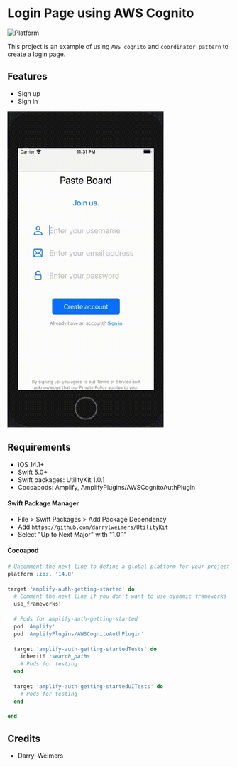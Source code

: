 # Login Page using AWS Cognito

![Platform](https://img.shields.io/cocoapods/p/lottie-ios.svg?style=flat)

This project is an example of using `AWS cognito` and `coordinator pattern` to create a login page. 

## Features 

- Sign up 
- Sign in 

![select-images](_Gifs/aws-authentication-demo.gif)

## Requirements

- iOS 14.1+
- Swift 5.0+
- Swift packages: UtilityKit 1.0.1
- Cocoapods: Amplify, AmplifyPlugins/AWSCognitoAuthPlugin

#### Swift Package Manager

- File > Swift Packages > Add Package Dependency
- Add `https://github.com/darrylweimers/UtilityKit`
- Select "Up to Next Major" with "1.0.1"

#### Cocoapod
```ruby
# Uncomment the next line to define a global platform for your project
platform :ios, '14.0'

target 'amplify-auth-getting-started' do
  # Comment the next line if you don't want to use dynamic frameworks
  use_frameworks!

  # Pods for amplify-auth-getting-started
  pod 'Amplify'
  pod 'AmplifyPlugins/AWSCognitoAuthPlugin'

  target 'amplify-auth-getting-startedTests' do
    inherit! :search_paths
    # Pods for testing
  end

  target 'amplify-auth-getting-startedUITests' do
    # Pods for testing
  end

end
```

## Credits

- Darryl Weimers
